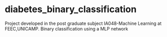 # diabetes_binary_classification
Project developed in the post graduate subject IA048-Machine Learning at FEEC,UNICAMP. Binary classification using a MLP network
